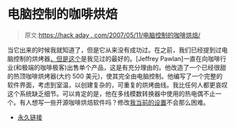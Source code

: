 # 电脑控制的咖啡烘焙

> 原文:[https://hack aday . com/2007/05/11/电脑控制的咖啡烘焙/](https://hackaday.com/2007/05/11/computer-controlled-coffee-roasting/)

当它出来的时候我就知道了，但是它从来没有成功过。在之前，我们已经提到过电脑控制的烘烤器[，但是](http://home.columbus.rr.com/thegramilas/coffee/roaster.html)[这个](http://www.pawlan.com/ccr.html)是我见过的最好的。[Jeffrey Pawlan]一直在向咖啡行业(和极端的咖啡极客)出售单个产品，这是有充分理由的。他改造了一个已经很甜的热顶咖啡烘烤器(大约 500 美元)，使其完全由电脑控制。他编写了一个完整的软件界面，考虑到室温，以创建复杂的，可重复的烘烤曲线。我比任何人都更哀叹这个系统缺乏细节。可以肯定的是，他在多线模数转换器中使用的热电偶不止一个。有人想写一些开源咖啡烘焙软件吗？修改[我当前的设置](http://biobug.org/coffee/turbo-crazy/index.php)不会那么困难。

*   [永久链接](http://www.pawlan.com/ccr.html)